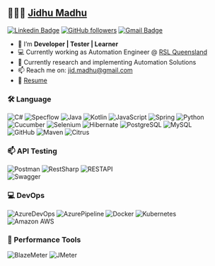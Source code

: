 
## 👨🏻‍💻 [Jidhu Madhu](https://www.linkedin.com/in/jidhum) 

[![Linkedin Badge](https://img.shields.io/badge/-Jidhu%20Madhu-blue?style=social&logo=Linkedin&logoColor=blue&link=https://www.linkedin.com/in/jidhum/)](https://www.linkedin.com/in/jidhum)  [![GitHub followers](https://img.shields.io/github/followers/jidmadhu?label=Follow&style=social)](https://github.com/jidmadhu/?tab=follow) [![Gmail Badge](https://img.shields.io/badge/-jid.madhu-c14438?style=social&logo=Gmail&logoColor=red&link=mailto:jid.madhu@gmail.com)](mailto:jid.madhu@gmail.com)

* 👋 I’m **Developer | Tester | Learner** <br>
* 💻 Currently working as Automation Engineer @ [RSL Queensland](https://rslqld.org/)
* 🌱 Currently research and implementing Automation Solutions 
* 📫 Reach me on: jid.madhu@gmail.com
* 📝 [Resume](https://drive.google.com/file/d/1gGsHeRLPkPTRNliGdMeXnBagAHQqMyQS/view?usp=sharing)

### 🛠️ Language
![C#](https://img.shields.io/badge/-csharp-E34A86?&logo=csharp&color=007396&logoColor=white)
![Specflow](https://img.shields.io/badge/-specflow-E34A86?&logo=specflow&color=007396&logoColor=white)
![Java](https://img.shields.io/badge/-Java-E34A86?&logo=java&color=007396&logoColor=white)
![Kotlin](https://img.shields.io/badge/-Kotlin-kotlin?&logo=kotlin&color=blueviolet)
![JavaScript](https://img.shields.io/badge/-JavaScript-javascript?&logo=javascript&color=F7DF1E&logoColor=black)
![Spring](https://img.shields.io/badge/SpringBoot-spring?&logo=spring&color=white)
![Python](https://img.shields.io/badge/-Python-python?&logo=python&color=3776AB&logoColor=white)
![Cucumber](https://img.shields.io/badge/-Cucumber-cucumber?&logo=cucumber&color=23D96C&logoColor=white)
![Selenium](https://img.shields.io/badge/-Selenium-Selenium?&logo=selenium&color=darkgreen)
![Hibernate](https://img.shields.io/badge/Hibernate-hibernate?&logo=hibernate&color=59666C)
![PostgreSQL](https://img.shields.io/badge/-PostgreSQL-336791?&logo=postgresql)
![MySQL](https://img.shields.io/badge/MySQL-%2300f.svg?&logo=mysql&logoColor=white) <br>
![GitHub](https://img.shields.io/badge/-Git-git?&logo=git&color=F05032&logoColor=%23ffffff)
![Maven](https://img.shields.io/badge/Maven-maven?&logo=apache-maven&color=C71A36)
![Citrus](https://img.shields.io/badge/Citrus-S?logo=spring&color=white)

### 📫 API Testing 
![Postman](https://img.shields.io/badge/-Post%20Man-postman?&logo=postman&color=FF6C37&logoColor=white)
![RestSharp](https://img.shields.io/badge/-rstudio?&logo=rstudio&color=FF6C37&logoColor=darkblue)
![RESTAPI](https://img.shields.io/badge/Rest%20Assured-restassured?&logo=restassured&color=darkblue) <br>
![Swagger](https://img.shields.io/badge/Swagger-maven?&logo=swagger&color=white)

### 💻 DevOps
![AzureDevOps](https://img.shields.io/badge/-azuredevops-E34A86?&logo=azuredevops&color=007396&logoColor=white)
![AzurePipeline](https://img.shields.io/badge/-azurepipelines-E34A86?&logo=azurepipelines&color=007396&logoColor=white)
![Docker](https://img.shields.io/badge/-Docker-black?e&logo=docker&color=2496ED&logoColor=white)
![Kubernetes](https://img.shields.io/badge/kubernetes%20-%23326ce5.svg?e&logo=kubernetes&logoColor=white) <br>
![Amazon AWS](https://img.shields.io/badge/Amazon%20AWS-232F3E?&logo=amazon-aws&color=232F3E&logoColor=white)

### 🌱 Performance Tools
![BlazeMeter](https://img.shields.io/badge/-blazemeter-E34A86?&logo=blazemeter&color=007396&logoColor=darkblue)
![JMeter](https://img.shields.io/badge/-apachejmeter-E34A86?&logo=apachejmeter&color=007396&logoColor=darkblue)


